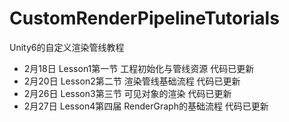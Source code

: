 # CustomRenderPipelineTutorials
Unity6的自定义渲染管线教程

* 2月18日 Lesson1第一节 工程初始化与管线资源 代码已更新
* 2月20日 Lesson2第二节 渲染管线基础流程 代码已更新
* 2月26日 Lesson3第三节 可见对象的渲染 代码已更新
* 2月27日 Lesson4第四届 RenderGraph的基础流程 代码已更新